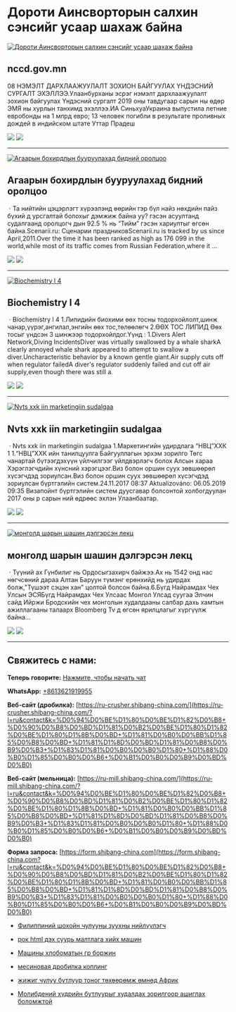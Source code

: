 # Дороти Аинсворторын салхин сэнсийг усаар шахаж байна

<a href="https://swt.shibang-china.com/?l=ru&img&k=%D0%94%D0%BE%D1%80%D0%BE%D1%82%D0%B8+%D0%90%D0%B8%D0%BD%D1%81%D0%B2%D0%BE%D1%80%D1%82%D0%BE%D1%80%D1%8B%D0%BD+%D1%81%D0%B0%D0%BB%D1%85%D0%B8%D0%BD+%D1%81%D1%8D%D0%BD%D1%81%D0%B8%D0%B9%D0%B3+%D1%83%D1%81%D0%B0%D0%B0%D1%80+%D1%88%D0%B0%D1%85%D0%B0%D0%B6+%D0%B1%D0%B0%D0%B9%D0%BD%D0%B0" target="_blank">![Дороти Аинсворторын салхин сэнсийг усаар шахаж байна](http://static.shibang-china.com/all-800x300/462.jpg)</a>

## nccd.gov.mn
08 НЭМЭЛТ ДАРХЛААЖУУЛАЛТ ЗОХИОН БАЙГУУЛАХ ҮНДЭСНИЙ СУРГАЛТ ЭХЭЛЛЭЭ.Улаанбурханы эсрэг нэмэлт дархлаажуулалт зохион байгуулах Үндэсний сургалт 2019 оны тавдугаар сарын ны өдөр ЭМЯ ны хурлын танхимд эхэллээ.ИА СиньхуаУкраина выпустила летние евробонды на 1 млрд евро; 13 человек погибли в результате проливных дождей в индийском штате Уттар Прадеш


<a href="https://whatsapp.shibangsoft.com/WhatsApp.php" target="_blank" title="WhatsApp">![](http://static.shibang-china.com/icon/whatsapp.png)</a> <a href="https://swt.shibang-china.com/?l=ru&icon&k=%D0%94%D0%BE%D1%80%D0%BE%D1%82%D0%B8+%D0%90%D0%B8%D0%BD%D1%81%D0%B2%D0%BE%D1%80%D1%82%D0%BE%D1%80%D1%8B%D0%BD+%D1%81%D0%B0%D0%BB%D1%85%D0%B8%D0%BD+%D1%81%D1%8D%D0%BD%D1%81%D0%B8%D0%B9%D0%B3+%D1%83%D1%81%D0%B0%D0%B0%D1%80+%D1%88%D0%B0%D1%85%D0%B0%D0%B6+%D0%B1%D0%B0%D0%B9%D0%BD%D0%B0" target="_blank">![](http://static.shibang-china.com/icon/chat-ru.png)</a>

---

<a href="https://swt.shibang-china.com/?l=ru&img&k=%D0%94%D0%BE%D1%80%D0%BE%D1%82%D0%B8+%D0%90%D0%B8%D0%BD%D1%81%D0%B2%D0%BE%D1%80%D1%82%D0%BE%D1%80%D1%8B%D0%BD+%D1%81%D0%B0%D0%BB%D1%85%D0%B8%D0%BD+%D1%81%D1%8D%D0%BD%D1%81%D0%B8%D0%B9%D0%B3+%D1%83%D1%81%D0%B0%D0%B0%D1%80+%D1%88%D0%B0%D1%85%D0%B0%D0%B6+%D0%B1%D0%B0%D0%B9%D0%BD%D0%B0" target="_blank">![Агаарын бохирдлын бууруулахад бидний оролцоо](http://static.shibang-china.com/all-800x300/1047.jpg)</a>

## Агаарын бохирдлын бууруулахад бидний оролцоо
&nbsp;&#0183;&#32;Та нийтийн цэцэрлэгт хүрээлэнд өөрийн гэр бүл найз нөхдийн пайз бүхий д урсгалтай болохыг дэмжиж байна уу? гэсэн асуултанд судалгаанд оролцогч дын 92.5 % нь “Тийм” гэсэн хариултыг өгсөн байна.Scenarii.ru: Сценарии праздниковScenarii.ru is tracked by us since April,2011.Over the time it has been ranked as high as 176 099 in the world,while most of its traffic comes from Russian Federation,where it …


<a href="https://whatsapp.shibangsoft.com/WhatsApp.php" target="_blank" title="WhatsApp">![](http://static.shibang-china.com/icon/whatsapp.png)</a> <a href="https://swt.shibang-china.com/?l=ru&icon&k=%D0%94%D0%BE%D1%80%D0%BE%D1%82%D0%B8+%D0%90%D0%B8%D0%BD%D1%81%D0%B2%D0%BE%D1%80%D1%82%D0%BE%D1%80%D1%8B%D0%BD+%D1%81%D0%B0%D0%BB%D1%85%D0%B8%D0%BD+%D1%81%D1%8D%D0%BD%D1%81%D0%B8%D0%B9%D0%B3+%D1%83%D1%81%D0%B0%D0%B0%D1%80+%D1%88%D0%B0%D1%85%D0%B0%D0%B6+%D0%B1%D0%B0%D0%B9%D0%BD%D0%B0" target="_blank">![](http://static.shibang-china.com/icon/chat-ru.png)</a>

---

<a href="https://swt.shibang-china.com/?l=ru&img&k=%D0%94%D0%BE%D1%80%D0%BE%D1%82%D0%B8+%D0%90%D0%B8%D0%BD%D1%81%D0%B2%D0%BE%D1%80%D1%82%D0%BE%D1%80%D1%8B%D0%BD+%D1%81%D0%B0%D0%BB%D1%85%D0%B8%D0%BD+%D1%81%D1%8D%D0%BD%D1%81%D0%B8%D0%B9%D0%B3+%D1%83%D1%81%D0%B0%D0%B0%D1%80+%D1%88%D0%B0%D1%85%D0%B0%D0%B6+%D0%B1%D0%B0%D0%B9%D0%BD%D0%B0" target="_blank">![Biochemistry l 4](http://static.shibang-china.com/all-800x300/583.jpg)</a>

## Biochemistry l 4
&nbsp;&#0183;&#32;Biochemistry l 4 1.Липидийн биохими өөх тосны тодорхойлолт,шинж чанар,үүрэг,ангилал,энгийн өөх тос,төлөөлөгч 2.ӨӨХ ТОС ЛИПИД Өөх тосыг үндсэн 3 шинжээр тодорхойлдог.Үүнд : 1.Divers Alert Network,Diving IncidentsDiver was virtually swallowed by a whale sharkA clearly annoyed whale shark appeared to attempt to swallow a diver.Uncharacteristic behavior by a known gentle giant.Air supply cuts off when regulator failedA diver's regulator suddenly failed and cut off air supply,even though there was still a.


<a href="https://whatsapp.shibangsoft.com/WhatsApp.php" target="_blank" title="WhatsApp">![](http://static.shibang-china.com/icon/whatsapp.png)</a> <a href="https://swt.shibang-china.com/?l=ru&icon&k=%D0%94%D0%BE%D1%80%D0%BE%D1%82%D0%B8+%D0%90%D0%B8%D0%BD%D1%81%D0%B2%D0%BE%D1%80%D1%82%D0%BE%D1%80%D1%8B%D0%BD+%D1%81%D0%B0%D0%BB%D1%85%D0%B8%D0%BD+%D1%81%D1%8D%D0%BD%D1%81%D0%B8%D0%B9%D0%B3+%D1%83%D1%81%D0%B0%D0%B0%D1%80+%D1%88%D0%B0%D1%85%D0%B0%D0%B6+%D0%B1%D0%B0%D0%B9%D0%BD%D0%B0" target="_blank">![](http://static.shibang-china.com/icon/chat-ru.png)</a>

---

<a href="https://swt.shibang-china.com/?l=ru&img&k=%D0%94%D0%BE%D1%80%D0%BE%D1%82%D0%B8+%D0%90%D0%B8%D0%BD%D1%81%D0%B2%D0%BE%D1%80%D1%82%D0%BE%D1%80%D1%8B%D0%BD+%D1%81%D0%B0%D0%BB%D1%85%D0%B8%D0%BD+%D1%81%D1%8D%D0%BD%D1%81%D0%B8%D0%B9%D0%B3+%D1%83%D1%81%D0%B0%D0%B0%D1%80+%D1%88%D0%B0%D1%85%D0%B0%D0%B6+%D0%B1%D0%B0%D0%B9%D0%BD%D0%B0" target="_blank">![Nvts xxk iin marketingiin sudalgaa](http://static.shibang-china.com/all-800x300/138.jpg)</a>

## Nvts xxk iin marketingiin sudalgaa
&nbsp;&#0183;&#32;Nvts xxk iin marketingiin sudalgaa 1.Маркетингийн удирдлага “НВЦ”ХХК 1 1.“НВЦ”ХХК ийн танилцуулга Байгууллагын эрхэм зорилго Төгс чанартай бүтээгдэхүүн үйлчилгээг үйлдвэрлэгч болох Алсын хараа Хэрэглэгчдийн хүнсний хэрэгцээг.Виз болон оршин суух зөвшөөрөл хүсэгчдэд зориулсан.Виз болон оршин суух зөвшөөрөл хүсэгчдэд зориулсан бүртгэлийн систем.24.11.2017 08:37 Aktualizov&#225;no: 06.05.2019 09:35 Визапойнт бүртгэлийн систем дуусгавар болсонтой холбогдуулан 2017 оны р сарын ний өдрөөс эхлэн Улаанбаатар.


<a href="https://whatsapp.shibangsoft.com/WhatsApp.php" target="_blank" title="WhatsApp">![](http://static.shibang-china.com/icon/whatsapp.png)</a> <a href="https://swt.shibang-china.com/?l=ru&icon&k=%D0%94%D0%BE%D1%80%D0%BE%D1%82%D0%B8+%D0%90%D0%B8%D0%BD%D1%81%D0%B2%D0%BE%D1%80%D1%82%D0%BE%D1%80%D1%8B%D0%BD+%D1%81%D0%B0%D0%BB%D1%85%D0%B8%D0%BD+%D1%81%D1%8D%D0%BD%D1%81%D0%B8%D0%B9%D0%B3+%D1%83%D1%81%D0%B0%D0%B0%D1%80+%D1%88%D0%B0%D1%85%D0%B0%D0%B6+%D0%B1%D0%B0%D0%B9%D0%BD%D0%B0" target="_blank">![](http://static.shibang-china.com/icon/chat-ru.png)</a>

---

<a href="https://swt.shibang-china.com/?l=ru&img&k=%D0%94%D0%BE%D1%80%D0%BE%D1%82%D0%B8+%D0%90%D0%B8%D0%BD%D1%81%D0%B2%D0%BE%D1%80%D1%82%D0%BE%D1%80%D1%8B%D0%BD+%D1%81%D0%B0%D0%BB%D1%85%D0%B8%D0%BD+%D1%81%D1%8D%D0%BD%D1%81%D0%B8%D0%B9%D0%B3+%D1%83%D1%81%D0%B0%D0%B0%D1%80+%D1%88%D0%B0%D1%85%D0%B0%D0%B6+%D0%B1%D0%B0%D0%B9%D0%BD%D0%B0" target="_blank">![монголд шарын шашин дэлгэрсэн лекц](http://static.shibang-china.com/all-800x300/1076.jpg)</a>

## монголд шарын шашин дэлгэрсэн лекц
&nbsp;&#0183;&#32;Түүний ах Гүнбилиг нь Ордосыгзахирч байжээ.Ах нь 1542 онд нас нөгчсөний дараа Алтан Баруун түмэнг ерөнхийд нь удирдах болж,&quot;Түшээт сэцэн хан&quot; цолтой болсон байна.6.Бүгд Найрамдах Чех Улсын ЭСЯБүгд Найрамдах Чех Улсаас Монгол Улсад суугаа Элчин сайд Ийржи Бродскийн чех монголын худалдааны салбар дахь хамтын ажиллагааны талаарх Bloomberg Tv д өгсөн ярилцлагыг хүргүүлж байна…


<a href="https://whatsapp.shibangsoft.com/WhatsApp.php" target="_blank" title="WhatsApp">![](http://static.shibang-china.com/icon/whatsapp.png)</a> <a href="https://swt.shibang-china.com/?l=ru&icon&k=%D0%94%D0%BE%D1%80%D0%BE%D1%82%D0%B8+%D0%90%D0%B8%D0%BD%D1%81%D0%B2%D0%BE%D1%80%D1%82%D0%BE%D1%80%D1%8B%D0%BD+%D1%81%D0%B0%D0%BB%D1%85%D0%B8%D0%BD+%D1%81%D1%8D%D0%BD%D1%81%D0%B8%D0%B9%D0%B3+%D1%83%D1%81%D0%B0%D0%B0%D1%80+%D1%88%D0%B0%D1%85%D0%B0%D0%B6+%D0%B1%D0%B0%D0%B9%D0%BD%D0%B0" target="_blank">![](http://static.shibang-china.com/icon/chat-ru.png)</a>

---
## Свяжитесь с нами:

**Теперь говорите:** [Нажмите, чтобы начать чат](https://swt.shibang-china.com?l=ru&contact&k=%D0%94%D0%BE%D1%80%D0%BE%D1%82%D0%B8+%D0%90%D0%B8%D0%BD%D1%81%D0%B2%D0%BE%D1%80%D1%82%D0%BE%D1%80%D1%8B%D0%BD+%D1%81%D0%B0%D0%BB%D1%85%D0%B8%D0%BD+%D1%81%D1%8D%D0%BD%D1%81%D0%B8%D0%B9%D0%B3+%D1%83%D1%81%D0%B0%D0%B0%D1%80+%D1%88%D0%B0%D1%85%D0%B0%D0%B6+%D0%B1%D0%B0%D0%B9%D0%BD%D0%B0)

**WhatsApp:**  [+8613621919955](https://whatsapp.shibangsoft.com/WhatsApp.php)

**Веб-сайт (дробилка):** [https://ru-crusher.shibang-china.com/](https://ru-crusher.shibang-china.com/?l=ru&contact&k=%D0%94%D0%BE%D1%80%D0%BE%D1%82%D0%B8+%D0%90%D0%B8%D0%BD%D1%81%D0%B2%D0%BE%D1%80%D1%82%D0%BE%D1%80%D1%8B%D0%BD+%D1%81%D0%B0%D0%BB%D1%85%D0%B8%D0%BD+%D1%81%D1%8D%D0%BD%D1%81%D0%B8%D0%B9%D0%B3+%D1%83%D1%81%D0%B0%D0%B0%D1%80+%D1%88%D0%B0%D1%85%D0%B0%D0%B6+%D0%B1%D0%B0%D0%B9%D0%BD%D0%B0)

**Веб-сайт (мельница):** [https://ru-mill.shibang-china.com/](https://ru-mill.shibang-china.com/?l=ru&contact&k=%D0%94%D0%BE%D1%80%D0%BE%D1%82%D0%B8+%D0%90%D0%B8%D0%BD%D1%81%D0%B2%D0%BE%D1%80%D1%82%D0%BE%D1%80%D1%8B%D0%BD+%D1%81%D0%B0%D0%BB%D1%85%D0%B8%D0%BD+%D1%81%D1%8D%D0%BD%D1%81%D0%B8%D0%B9%D0%B3+%D1%83%D1%81%D0%B0%D0%B0%D1%80+%D1%88%D0%B0%D1%85%D0%B0%D0%B6+%D0%B1%D0%B0%D0%B9%D0%BD%D0%B0)

**Форма запроса:** [https://form.shibang-china.com](https://form.shibang-china.com?l=ru&contact&k=%D0%94%D0%BE%D1%80%D0%BE%D1%82%D0%B8+%D0%90%D0%B8%D0%BD%D1%81%D0%B2%D0%BE%D1%80%D1%82%D0%BE%D1%80%D1%8B%D0%BD+%D1%81%D0%B0%D0%BB%D1%85%D0%B8%D0%BD+%D1%81%D1%8D%D0%BD%D1%81%D0%B8%D0%B9%D0%B3+%D1%83%D1%81%D0%B0%D0%B0%D1%80+%D1%88%D0%B0%D1%85%D0%B0%D0%B6+%D0%B1%D0%B0%D0%B9%D0%BD%D0%B0)

* [Филиппиний шохойн чулууны зуухны нийлүүлэгч](../128/%D0%A4%D0%B8%D0%BB%D0%B8%D0%BF%D0%BF%D0%B8%D0%BD%D0%B8%D0%B9%20%D1%88%D0%BE%D1%85%D0%BE%D0%B9%D0%BD%20%D1%87%D1%83%D0%BB%D1%83%D1%83%D0%BD%D1%8B%20%D0%B7%D1%83%D1%83%D1%85%D0%BD%D1%8B%20%D0%BD%D0%B8%D0%B9%D0%BB%D2%AF%D2%AF%D0%BB%D1%8D%D0%B3%D1%87.md)

* [рок html дэх суурь малтлага хийх машин](../126/%D1%80%D0%BE%D0%BA%20html%20%D0%B4%D1%8D%D1%85%20%D1%81%D1%83%D1%83%D1%80%D1%8C%20%D0%BC%D0%B0%D0%BB%D1%82%D0%BB%D0%B0%D0%B3%D0%B0%20%D1%85%D0%B8%D0%B9%D1%85%20%D0%BC%D0%B0%D1%88%D0%B8%D0%BD.md)

* [Машины хлобоматын гр боржин](../129/%D0%9C%D0%B0%D1%88%D0%B8%D0%BD%D1%8B%20%D1%85%D0%BB%D0%BE%D0%B1%D0%BE%D0%BC%D0%B0%D1%82%D1%8B%D0%BD%20%D0%B3%D1%80%20%D0%B1%D0%BE%D1%80%D0%B6%D0%B8%D0%BD.md)

* [месиновая дробилка коплинг](../126/%D0%BC%D0%B5%D1%81%D0%B8%D0%BD%D0%BE%D0%B2%D0%B0%D1%8F%20%D0%B4%D1%80%D0%BE%D0%B1%D0%B8%D0%BB%D0%BA%D0%B0%20%D0%BA%D0%BE%D0%BF%D0%BB%D0%B8%D0%BD%D0%B3.md)

* [жижиг чулуу бутлуур тоног төхөөрөмж өмнөд Африк](../128/%D0%B6%D0%B8%D0%B6%D0%B8%D0%B3%20%D1%87%D1%83%D0%BB%D1%83%D1%83%20%D0%B1%D1%83%D1%82%D0%BB%D1%83%D1%83%D1%80%20%D1%82%D0%BE%D0%BD%D0%BE%D0%B3%20%D1%82%D3%A9%D1%85%D3%A9%D3%A9%D1%80%D3%A9%D0%BC%D0%B6%20%D3%A9%D0%BC%D0%BD%D3%A9%D0%B4%20%D0%90%D1%84%D1%80%D0%B8%D0%BA.md)

* [Молибдений хүдрийн бутлуурыг худалдах зорилгоор ашиглах боломжтой](../130/%D0%9C%D0%BE%D0%BB%D0%B8%D0%B1%D0%B4%D0%B5%D0%BD%D0%B8%D0%B9%20%D1%85%D2%AF%D0%B4%D1%80%D0%B8%D0%B9%D0%BD%20%D0%B1%D1%83%D1%82%D0%BB%D1%83%D1%83%D1%80%D1%8B%D0%B3%20%D1%85%D1%83%D0%B4%D0%B0%D0%BB%D0%B4%D0%B0%D1%85%20%D0%B7%D0%BE%D1%80%D0%B8%D0%BB%D0%B3%D0%BE%D0%BE%D1%80%20%D0%B0%D1%88%D0%B8%D0%B3%D0%BB%D0%B0%D1%85%20%D0%B1%D0%BE%D0%BB%D0%BE%D0%BC%D0%B6%D1%82%D0%BE%D0%B9.md)